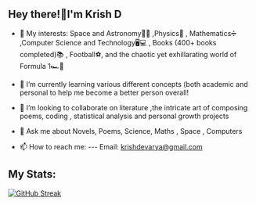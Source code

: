 ## Hey there!👋I'm Krish D ##

- 🔭 My interests: Space and Astronomy🌌🚀 ,Physics🔭 , Mathematics➗ ,Computer Science and Technology🖥💻 , Books (400+ books completed)📚 , Football⚽, and the chaotic yet exhillarating world of Formula 1🏎🏁

- 🌱 I’m currently learning various different concepts (both academic and personal to help me become a better person overall!

- 👯 I’m looking to collaborate on literature ,the intricate art of composing poems, coding , statistical analysis and personal growth projects

- 💬 Ask me about Novels, Poems, Science, Maths , Space , Computers

- 📫 How to reach me: --- Email: krishdevarya@gmail.com

## My Stats: ##

[![GitHub Streak](https://github-readme-streak-stats.herokuapp.com?user=CapnFusion&theme=dark&border_radius=25&date_format=M%20j%5B%2C%20Y%5D&border=EBEBEB)](https://git.io/streak-stats)

<!--
**CapnFusion/CapnFusion** is a ✨ _special_ ✨ repository because its `README.md` (this file) appears on your GitHub profile.

Here are some ideas to get you started:


-->
